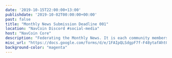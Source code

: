 ```yaml
---
date: '2019-10-15T22:00:00+13:00'
publishdate: '2019-10-02T00:00:00+00:00'
past: false
title: "Monthly News Submission Deadline 001"
location: "NavCoin Discord #social-media"
host: "NavCoin Core"
description: "Federating the Monthly News. It is each community members responsibility when you have some news to share about progress in your NavCoin project, an exchange listing you’ve helped secure, the community fund / payment proposal you’ve submitted, the youtube video you’ve made, the article you’ve written or anything you’ve contributed to the NavCoin project, you would submit a brief write up here which will then appear in the next monthly newsletter. The deadline for submissions is the third Tuesday of every month with the newsletter being published on the third Wednesday of every month and syndicated through all of our social channels, mailing lists and websites."
misc_url: "https://docs.google.com/forms/d/e/1FAIpQLSdgpF7f-F48ytafAhtOxr989YLNsBGaG7AW2h-obbfnSwjPZA/viewform"
background-color: "magenta"
---
```

